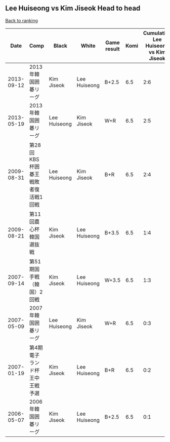 ## Lee Huiseong vs Kim Jiseok Head to head

[Back to ranking](../../index.md)




| **Date** | **Comp** | **Black** | **White** | **Game result** | **Komi** | **Cumulative Lee Huiseong vs Kim Jiseok** | **Lee Huiseong streak** | **Kim Jiseok streak** | 
| --- | --- | --- | --- | --- | --- | --- | --- | --- |
| 2013-09-12 | 2013年韓国囲碁リーグ | Kim Jiseok | Lee Huiseong | B+2.5 | 6.5 | 2:6 | 0 | 2 | 
| 2013-05-19 | 2013年韓国囲碁リーグ | Lee Huiseong | Kim Jiseok | W+R | 6.5 | 2:5 | 0 | 1 | 
| 2009-08-31 | 第28回KBS杯囲碁王戦敗者復活戦1回戦 | Lee Huiseong | Kim Jiseok | B+R | 6.5 | 2:4 | 1 | 0 | 
| 2009-08-21 | 第11回農心杯韓国選抜戦 | Kim Jiseok | Lee Huiseong | B+3.5 | 6.5 | 1:4 | 0 | 1 | 
| 2007-09-14 | 第51期国手戦（韓国）2回戦 | Kim Jiseok | Lee Huiseong | W+3.5 | 6.5 | 1:3 | 1 | 0 | 
| 2007-05-09 | 2007年韓国囲碁リーグ | Lee Huiseong | Kim Jiseok | W+R | 6.5 | 0:3 | 0 | 3 | 
| 2007-01-19 | 第4期電子ランド杯王中王戦予選 | Kim Jiseok | Lee Huiseong | B+R | 6.5 | 0:2 | 0 | 2 | 
| 2006-05-07 | 2006年韓国囲碁リーグ | Kim Jiseok | Lee Huiseong | B+2.5 | 6.5 | 0:1 | 0 | 1 |




